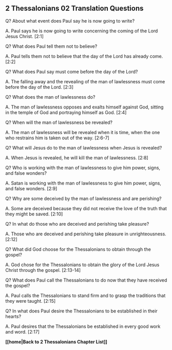 ## 2 Thessalonians 02 Translation Questions ##

Q? About what event does Paul say he is now going to write?

A. Paul says he is now going to write concerning the coming of the Lord Jesus Christ. [2:1]

Q? What does Paul tell them not to believe?

A. Paul tells them not to believe that the day of the Lord has already come. [2:2]

Q? What does Paul say must come before the day of the Lord?

A. The falling away and the revealing of the man of lawlessness must come before the day of the Lord. [2:3]

Q? What does the man of lawlessness do?

A. The man of lawlessness opposes and exalts himself against God, sitting in the temple of God and portraying himself as God. [2:4]

Q? When will the man of lawlessness be revealed?

A. The man of lawlessness will be revealed when it is time, when the one who restrains him is taken out of the way. [2:6-7]

Q? What will Jesus do to the man of lawlessness when Jesus is revealed?

A. When Jesus is revealed, he will kill the man of lawlessness. [2:8]

Q? Who is working with the man of lawlessness to give him power, signs, and false wonders?

A. Satan is working with the man of lawlessness to give him power, signs, and false wonders. [2:9]

Q? Why are some deceived by the man of lawlessness and are perishing?

A. Some are deceived because they did not receive the love of the truth that they might be saved. [2:10]

Q? In what do those who are deceived and perishing take pleasure?

A. Those who are deceived and perishing take pleasure in unrighteousness. [2:12]

Q? What did God choose for the Thessalonians to obtain through the gospel?

A. God chose for the Thessalonians to obtain the glory of the Lord Jesus Christ through the gospel. [2:13-14]

Q? What does Paul call the Thessalonians to do now that they have received the gospel?

A. Paul calls the Thessalonians to stand firm and to grasp the traditions that they were taught. [2:15]

Q? In what does Paul desire the Thessalonians to be established in their hearts?

A. Paul desires that the Thessalonians be established in every good work and word. [2:17]

__[[home|Back to 2 Thessalonians Chapter List]]__

